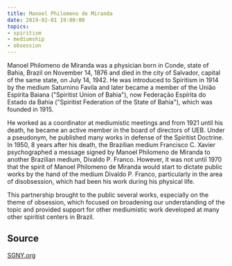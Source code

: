 ```yaml
---
title: Manoel Philomeno de Miranda
date: 2019-02-01 19:00:00
topics: 
- spiritism
- mediumship
- obsession
---
```


Manoel Philomeno de Miranda was a physician born in Conde, state of Bahia, Brazil on November 14, 1876 and died in the city of Salvador, capital of the same state, on July 14, 1942. He was introduced to Spiritism in 1914 by the medium Saturnino Favila and later became a member of the União Espírita Baiana ("Spiritist Union of Bahia"), now Federação Espírita do Estado da Bahia ("Spiritist Federation of the State of Bahia"), which was founded in 1915.

He worked as a coordinator at mediumistic meetings and from 1921 until his death, he became an active member in the board of directors of UEB. Under a pseudonym, he published many works in defense of the Spiritist Doctrine. In 1950, 8 years after his death, the Brazilian medium Francisco C. Xavier psychographed a message signed by Manoel Philomeno de Miranda to another Brazilian medium, Divaldo P. Franco. However, it was not until 1970 that the spirit of Manoel Philomeno de Miranda would start to dictate public works by the hand of the medium Divaldo P. Franco, particularly in the area of disobsession, which had been his work during his physical life.

This partnership brought to the public several works, especially on the theme of obsession, which focused on broadening our understanding of the topic and provided support for other mediumistic work developed at many other spiritist centers in Brazil.

## Source
[SGNY.org](//sgny.org)

